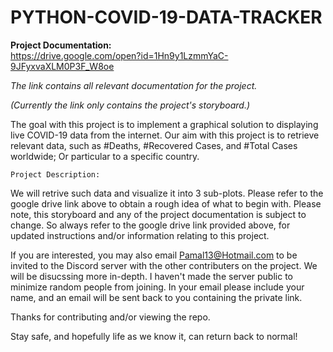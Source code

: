 # PYTHON-COVID-19-DATA-TRACKER
    
**Project Documentation:**    
https://drive.google.com/open?id=1Hn9y1LzmmYaC-9JFyxvaXLM0P3F_W8oe

*The link contains all relevant documentation for the project.*

*(Currently the link only contains the project's storyboard.)*

The goal with this project is to implement a graphical solution to displaying live COVID-19 data from the internet. Our aim with this project is to retrieve relevant data, such as #Deaths, #Recovered Cases, and #Total Cases worldwide; Or particular to a specific country. 

    Project Description:
We will retrive such data and visualize it into 3 sub-plots. Please refer to the google drive link above to obtain a rough idea of what to begin with. Please note, this storyboard and any of the project documentation is subject to change. So always refer to the google drive link provided above, for updated instructions and/or information relating to this project. 


If you are interested, you may also email Pamal13@Hotmail.com to be invited to the Discord server with the other contributers on the project. We will be disucssing more in-depth. I haven't made the server public to minimize random people from joining. In your email please include your name, and an email will be sent back to you containing the private link. 


Thanks for contributing and/or viewing the repo. 

Stay safe, and hopefully life as we know it, can return back to normal!
